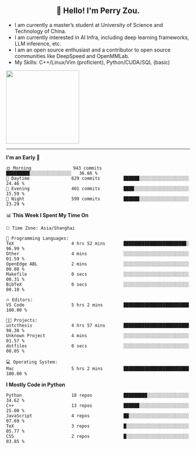 <h2 align="center">👋 Hello! I'm Perry Zou.</h2>

- I am currently a master’s student at University of Science and Technology of China.
- I am currently interested in AI Infra, including deep learning frameworks, LLM inference, etc.
- I am an open source enthusiast and a contributor to open source communities like DeepSpeed and OpenMMLab.
- My Skills: C++/Linux/Vim (proficient), Python/CUDA/SQL (basic)

<img height=200 align="center" src="https://github-readme-stats.vercel.app/api?username=zonepg" />

-------

<!--START_SECTION:waka-->
**I'm an Early 🐤** 

```text
🌞 Morning                943 commits         █████████░░░░░░░░░░░░░░░░   36.66 % 
🌆 Daytime                629 commits         ██████░░░░░░░░░░░░░░░░░░░   24.46 % 
🌃 Evening                401 commits         ████░░░░░░░░░░░░░░░░░░░░░   15.59 % 
🌙 Night                  599 commits         ██████░░░░░░░░░░░░░░░░░░░   23.29 % 
```


📊 **This Week I Spent My Time On** 

```text
🕑︎ Time Zone: Asia/Shanghai

💬 Programming Languages: 
TeX                      4 hrs 52 mins       ████████████████████████░   96.99 % 
Other                    4 mins              ░░░░░░░░░░░░░░░░░░░░░░░░░   01.59 % 
OpenEdge ABL             2 mins              ░░░░░░░░░░░░░░░░░░░░░░░░░   00.88 % 
Makefile                 0 secs              ░░░░░░░░░░░░░░░░░░░░░░░░░   00.31 % 
BibTeX                   0 secs              ░░░░░░░░░░░░░░░░░░░░░░░░░   00.10 % 

🔥 Editors: 
VS Code                  5 hrs 2 mins        █████████████████████████   100.00 % 

🐱‍💻 Projects: 
ustcthesis               4 hrs 57 mins       █████████████████████████   98.38 % 
Unknown Project          4 mins              ░░░░░░░░░░░░░░░░░░░░░░░░░   01.57 % 
dotfiles                 0 secs              ░░░░░░░░░░░░░░░░░░░░░░░░░   00.05 % 

💻 Operating System: 
Mac                      5 hrs 2 mins        █████████████████████████   100.00 % 
```

**I Mostly Code in Python** 

```text
Python                   18 repos            █████████░░░░░░░░░░░░░░░░   34.62 % 
C++                      13 repos            ██████░░░░░░░░░░░░░░░░░░░   25.00 % 
JavaScript               4 repos             ██░░░░░░░░░░░░░░░░░░░░░░░   07.69 % 
TeX                      3 repos             █░░░░░░░░░░░░░░░░░░░░░░░░   05.77 % 
CSS                      2 repos             █░░░░░░░░░░░░░░░░░░░░░░░░   03.85 % 
```




<!--END_SECTION:waka-->
